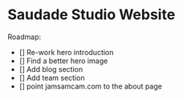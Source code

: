 # Saudade Studio Website

Roadmap:

- [] Re-work hero introduction
- [] Find a better hero image
- [] Add blog section
- [] Add team section
- [] point jamsamcam.com to the about page